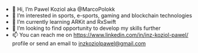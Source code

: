 - 👋 Hi, I’m Pawel Koziol aka @MarcoPolokk
- 👀 I’m interested in sports, e-sports, gaming and blockchain technologies
- 🌱 I’m currently learning ARKit and RxSwift
- 💞️ I’m looking to find opportunity to develop my skills further
- 📫 You can reach me on https://www.linkedin.com/in/inz-koziol-pawel/ profile or send an email to inzkoziolpawel@gmail.com

<!---
MarcoPolokk/MarcoPolokk is a ✨ special ✨ repository because its `README.md` (this file) appears on your GitHub profile.
You can click the Preview link to take a look at your changes.
--->

